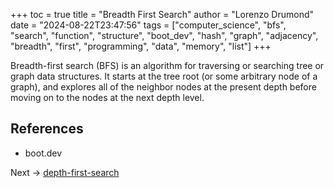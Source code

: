 +++
toc = true
title = "Breadth First Search"
author = "Lorenzo Drumond"
date = "2024-08-22T23:47:56"
tags = ["computer_science",  "bfs",  "search",  "function",  "structure",  "boot_dev",  "hash",  "graph",  "adjacency",  "breadth",  "first",  "programming",  "data",  "memory",  "list"]
+++



Breadth-first search (BFS) is an algorithm for traversing or searching tree or graph data structures. It starts at the tree root (or some arbitrary node of a graph), and explores all of the neighbor nodes at the present depth before moving on to the nodes at the next depth level.

## References

- boot.dev

Next -> [depth-first-search](/wiki/depth-first-search/)
